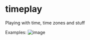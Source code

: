 # timeplay
Playing with time, time zones and stuff

Examples:
![image](https://user-images.githubusercontent.com/442911/195148556-47ddb058-5b61-487b-8631-ad63f257f1b0.png)
